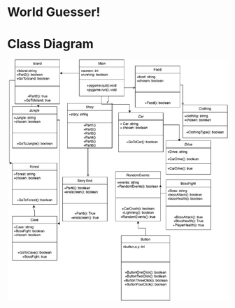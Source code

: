 # World Guesser!

# Class Diagram

![Gameplay](https://github.com/LiamTGay/Adventure-Story/blob/main/images/DiagrmRK.jpg?raw=true)
